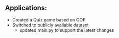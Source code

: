 ## Applications:
- Created a Quiz game based on OOP
- Switched to publicly available [dataset](https://opentdb.com/)
    - updated main.py to support the latest changes